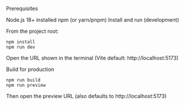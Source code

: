 
Prerequisites

Node.js 18+ installed
npm (or yarn/pnpm)
Install and run (development)

From the project root:
```
npm install
npm run dev
```
Open the URL shown in the terminal (Vite default: http://localhost:5173)


Build for production

```
npm run build
npm run preview
```
Then open the preview URL (also defaults to http://localhost:5173)

